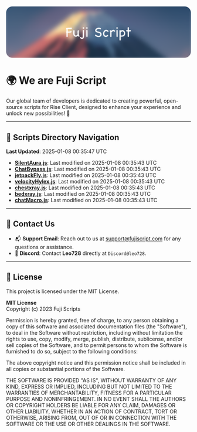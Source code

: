![Banner](.github/b.webp)

# 🌍 **We are Fuji Script**

Our global team of developers is dedicated to creating powerful, open-source scripts for Rise Client, designed to enhance your experience and unlock new possibilities! 🌟

---
<!-- SCRIPTS_NAVIGATION_START -->
## 📂 **Scripts Directory Navigation**

**Last Updated**: 2025-01-08 00:35:47 UTC

- **[SilentAura.js](scripts/SilentAura.js)**: Last modified on 2025-01-08 00:35:43 UTC
- **[ChatBypass.js](scripts/ChatBypass.js)**: Last modified on 2025-01-08 00:35:43 UTC
- **[jetpackFly.js](scripts/jetpackFly.js)**: Last modified on 2025-01-08 00:35:43 UTC
- **[velocityHylex.js](scripts/velocityHylex.js)**: Last modified on 2025-01-08 00:35:43 UTC
- **[chestxray.js](scripts/chestxray.js)**: Last modified on 2025-01-08 00:35:43 UTC
- **[bedxray.js](scripts/bedxray.js)**: Last modified on 2025-01-08 00:35:43 UTC
- **[chatMacro.js](scripts/chatMacro.js)**: Last modified on 2025-01-08 00:35:43 UTC

<!-- SCRIPTS_NAVIGATION_END -->

---

## 💬 **Contact Us**  
- 📬 **Support Email**: Reach out to us at [support@fujiscript.com](mailto:support@fujiscript.com) for any questions or assistance.  
- 💬 **Discord**: Contact **Leo728** directly at `Discord@leo728`.

---

## 📜 **License**

This project is licensed under the MIT License.  

**MIT License**  
Copyright (c) 2023 Fuji Scripts  

Permission is hereby granted, free of charge, to any person obtaining a copy of this software and associated documentation files (the "Software"), to deal in the Software without restriction, including without limitation the rights to use, copy, modify, merge, publish, distribute, sublicense, and/or sell copies of the Software, and to permit persons to whom the Software is furnished to do so, subject to the following conditions:  

The above copyright notice and this permission notice shall be included in all copies or substantial portions of the Software.  

THE SOFTWARE IS PROVIDED "AS IS", WITHOUT WARRANTY OF ANY KIND, EXPRESS OR IMPLIED, INCLUDING BUT NOT LIMITED TO THE WARRANTIES OF MERCHANTABILITY, FITNESS FOR A PARTICULAR PURPOSE AND NONINFRINGEMENT. IN NO EVENT SHALL THE AUTHORS OR COPYRIGHT HOLDERS BE LIABLE FOR ANY CLAIM, DAMAGES OR OTHER LIABILITY, WHETHER IN AN ACTION OF CONTRACT, TORT OR OTHERWISE, ARISING FROM, OUT OF OR IN CONNECTION WITH THE SOFTWARE OR THE USE OR OTHER DEALINGS IN THE SOFTWARE.  
